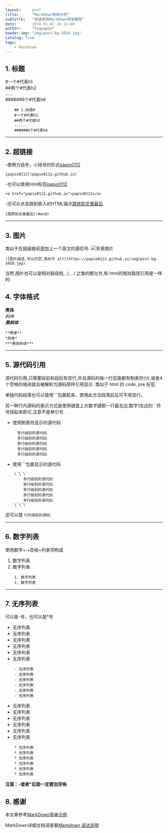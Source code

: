 ```yaml
---
layout:     post
title:      "MarkDown简单示例"
subtitle:   "快速使用MarkDown简单教程"
date:       2018-01-07 16:15:00
author:     "bigpapio"
header-img: "img/post-bg-2018.jpg"
catalog: true
tags:
    - MarkDown
---
```



## 1. 标题

#一个#代表h1   
##两个#代表h2   
......   
######6个#代表h6

```
	## 1.标题#
	#一个#代表h1
	##两个#代表h2
	......
	######6个#代表h6
```

---

## 2. 超链接

-使用方括号，小括号的形式[papio0112](papio0112.github.io)

	[papio0112](papio0112.github.io)

-也可以使用html标签<a href="papio0112.github.io">papio0112</a>

	<a href="papio0112.github.io">papio0112</a>

-还可以点击跳到嵌入的HTML锚点[跳转到文章最后](#end)

	[跳转到文章最后](#end)

---

## 3. 图片

类似于在超链接前面加上一个英文的感叹号:
![背景图片](https://papio0112.github.io/img/post-bg-2018.jpg)

	![图片描述,可以为空,类似于 alt](https://papio0112.github.io/img/post-bg-2018.jpg)

当然,图片也可以是相对路径啦, ./, ../ 之类的都允许,和 html的相对路径引用是一样的:

## 4. 字体格式

**黑体**   
*斜体*   
***黑斜体***

	**黑体**
	*斜体*
	***黑体斜体***

---

## 5. 源代码引用

源代码引用,只需要段前和段后有空行,并且源码的每一行前面都有制表符(\t),或者4个空格的缩进就会被解析为源码原样引用显示. 类似于 html 的 code, pre 标签.

单独代码段落也可以使用\`\`\`包裹起来，使用此方法段落前后可不用空行。

另一种行内源码的表示方式是使用键盘上方数字键那一行最左边,数字1左边的 \` 符号括起来即可,注意不是单引号.

- 使用制表符显示的源代码

		多行级别的源代码
		多行级别的源代码
		多行级别的源代码
		多行级别的源代码
		多行级别的源代码

- 使用\`\`\`包裹显示的源代码

```
	\`\`\`
		多行级别的源代码
		多行级别的源代码
		多行级别的源代码
		多行级别的源代码
		多行级别的源代码
	\`\`\`
```

还可以是 `行内级别的源码`.

---

## 6. 数字列表

使用数字+.+空格+列表项构成

1. 数字列表
2. 数字列表
```
	1. 数字列表
	2. 数字列表
```

---

## 7. 无序列表

可以是-号，也可以是\*号

- 无序列表
- 无序列表
- 无序列表
- 无序列表
- 无序列表
- 无序列表
```
	- 无序列表
	- 无序列表
	- 无序列表
	- 无序列表
	- 无序列表
	- 无序列表
```

* 无序列表   
* 无序列表   
* 无序列表   
* 无序列表   
* 无序列表   
* 无序列表   
```
	* 无序列表
	* 无序列表
	* 无序列表
	* 无序列表
	* 无序列表
	* 无序列表
```

**注意：\-或者\*后面一定要加空格**

## 8. 感谢

本文章参考[MarkDown简单示例](http://blog.csdn.net/renfufei/article/details/41648021)

MarkDown详细文档请查看[Markdown 语法说明](https://www.appinn.com/markdown/#backslash)

<p id="end"></p>
